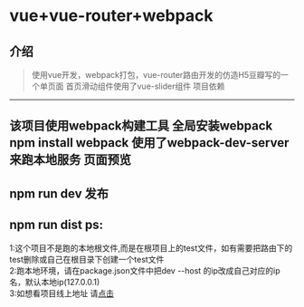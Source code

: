 # vue+vue-router+webpack
介绍
----------------
> 使用vue开发，webpack打包，vue-router路由开发的仿造H5豆瓣写的一个单页面 首页滑动组件使用了vue-slider组件
项目依赖
----------------
该项目使用webpack构建工具 全局安装webpack npm install webpack
使用了webpack-dev-server来跑本地服务
页面预览
----------------
npm run dev
发布
----------------
npm run dist
ps:
----------------
1:这个项目不是跑的本地根文件,而是在根项目上的test文件，如有需要把路由下的test删除或自己在根目录下创建一个test文件<br>
2:跑本地环境，请在package.json文件中把dev --host 的ip改成自己对应的ip名，默认本地ip(127.0.0.1)<br>
3:如想看项目线上地址 请[点击](http://domcai.coding.me/test)
